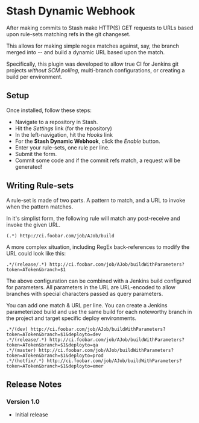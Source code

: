 # Stash Dynamic Webhook

After making commits to Stash make HTTP(S) GET requests to URLs based upon rule-sets matching refs in the git changeset.

This allows for making simple regex matches against, say, the branch merged into -- and build a dynamic URL based upon the match.

Specifically, this plugin was developed to allow true CI for Jenkins git projects *without SCM polling*, multi-branch configurations, or creating a build per environment.

## Setup

Once installed, follow these steps:
-  Navigate to a repository in Stash.
-  Hit the *Settings* link (for the repository)
-  In the left-navigation, hit the *Hooks* link
-  For the **Stash Dynamic Webhook**, click the *Enable* button.
-  Enter your rule-sets, one rule per line.
-  Submit the form.
-  Commit some code and if the commit refs match, a request will be generated!

## Writing Rule-sets

A rule-set is made of two parts. A pattern to match, and a URL to invoke when the pattern matches.

In it's simplist form, the following rule will match any post-receive and invoke the given URL.
```
(.*) http://ci.foobar.com/job/AJob/build
```

A more complex situation, including RegEx back-references to modify the URL could look like this:
```
.*/(release/.*) http://ci.foobar.com/job/AJob/buildWithParameters?token=AToken&branch=$1
```
The above configuration can be combined with a Jenkins build configured for parameters.
All parameters in the URL are URL-encoded to allow branches with special characters passed as 
query parameters.


You can add one match & URL per line. You can create a Jenkins parameterized build and use the same
build for each noteworthy branch in the project and target specific deploy environments.
```
.*/(dev) http://ci.foobar.com/job/AJob/buildWithParameters?token=AToken&branch=$1&deployto=dev
.*/(release/.*) http://ci.foobar.com/job/AJob/buildWithParameters?token=AToken&branch=$1&deployto=qa
.*/(master) http://ci.foobar.com/job/AJob/buildWithParameters?token=AToken&branch=$1&deployto=prod
.*/(hotfix/.*) http://ci.foobar.com/job/AJob/buildWithParameters?token=AToken&branch=$1&deployto=emer
```

## Release Notes
### Version 1.0
-  Initial release
